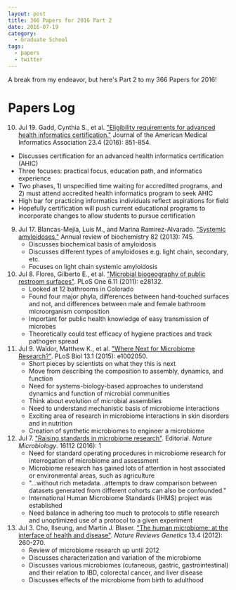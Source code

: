 ```yaml
---
layout: post
title: 366 Papers for 2016 Part 2
date: 2016-07-19
category:
  - Graduate School
tags:
  - papers
  - twitter
---
```


A break from my endeavor, but here's Part 2 to my 366 Papers for 2016!

<!--break-->

# Papers Log

10. Jul 19. Gadd, Cynthia S., et al. ["Eligibility requirements for advanced
    health informatics certification."][jul19gadd] Journal of the American
    Medical
   Informatics Association 23.4 (2016): 851-854.
   - Discusses certification for an advanced health informatics certification
     (AHIC)
   - Three focuses: practical focus, education path, and informatics experience
   - Two phases, 1) unspecified time waiting for accreditted programs, and 2)
     must attend accredited health informatics program to seek AHIC
   - High bar for practicing informatics individuals reflect aspirations for
     field
   - Hopefully certification will push current educational programs to
     incorporate changes to allow students to pursue certification
9. Jul 17. Blancas-Mejía, Luis M., and Marina Ramirez-Alvarado. ["Systemic
   amyloidoses."][jul17blancas] Annual review of biochemistry 82 (2013): 745.
   - Discusses biochemical basis of amyloidosis
   - Discusses different types of amyloidoses e.g. light chain, secondary, etc.
   - Focuses on light chain systemic amyloidosis
8. Jul 8. Flores, Gilberto E., et al. ["Microbial biogeography of public
   restroom surfaces"][jul08flores]. PLoS One 6.11 (2011): e28132.
   - Looked at 12 bathrooms in Colorado
   - Found four major phyla, differences between hand-touched surfaces and not,
     and differences between male and female bathroom microorganism composition
   - Important for public health knowledge of easy transmission of microbes
   - Theoretically could test efficacy of hygiene practices and track pathogen
     spread
7. Jul 9. Waldor, Matthew K., et al. ["Where Next for Microbiome
   Research?"][jul9waldor].  PLoS Biol 13.1 (2015): e1002050.
   - Short pieces by scientists on what they this is next
   - Move from describing the composition to assembly, dynamics, and function
   - Need for systems-biology-based approaches to understand dynamics and
     function of microbial communities
   - Think about evolution of microbial assemblies
   - Need to understand mechanistic basis of microbiome interactions
   - Exciting area of research in microbiome interactions in skin disorders and
     in nutrition
   - Creation of synthetic microbiomes to engineer a microbiome
6. Jul 7. ["Raising standards in microbiome research"][jul07]. Editorial.
   *Nature Microbiology*. 16112 (2016): 1
   - Need for standard operating procedures in microbiome research for
     interrogation of microbiome and assessment
   - Microbiome research has gained lots of attention in host associated or
     environmental areas, such as agriculture
   - "...without rich metadata...attempts to draw comparison between datasets
     generated from different cohorts can also be confounded."
   - International Human Microbiome Standards (IHMS) project was established
   - Need balance in adhering too much to protocols to stifle research and
     unoptimized use of a protocol to a given experiment
5. Jul 3. Cho, Ilseung, and Martin J. Blaser. ["The human microbiome: at the
   interface of health and disease"][jul03cho]. *Nature Reviews Genetics* 13.4
   (2012): 260-270.
   - Review of microbiome research up until 2012
   - Discusses characterization and variation of the microbiome
   - Discusses various microbiomes (cutaneous, gastric, gastrointestinal) and
     their relation to IBD, colorectal cancer, and liver disease
   - Discusses effects of the microbiome from birth to adulthood

[jul19gadd]: http://jamia.oxfordjournals.org/content/23/4/851.abstract
[jul17blancas]: http://www.ncbi.nlm.nih.gov/pmc/articles/PMC4044913/
[jul08flores]: http://dx.doi.org/10.1371/journal.pone.0028132
[jul9waldor]: http://dx.doi.org/10.1371/journal.pbio.1002050
[jul07]: http://www.nature.com/articles/nmicrobiol2016112
[jul03cho]: http://www.nature.com/nrg/journal/v13/n4/abs/nrg3182.html
